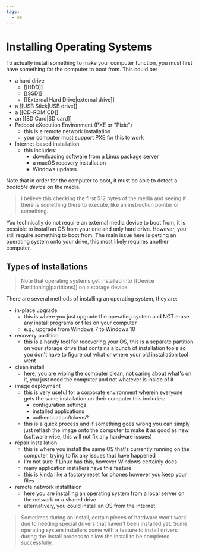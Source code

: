 ```yaml
---
tags:
  - os
---
```

# Installing Operating Systems

To actually install something to make your computer function, you must first have something for the computer to boot from. This could be:

- a hard drive
	- [[HDD]]
	- [[SSD]]
	- [[External Hard Drive|external drive]]
- a [[USB Stick|USB drive]]
- a [[CD-ROM|CD]]
- an [[SD Card|SD card]]
- Preboot eXecution Environment (PXE or "Pixie")
	- this is a remote network installation
	- your computer must support PXE for this to work
- Internet-based installation
	- this includes:
		- downloading software from a Linux package server
		- a macOS recovery installation
		- Windows updates

Note that in order for the computer to boot, it must be able to detect a *bootable device* on the media.

>I believe this checking the first 512 bytes of the media and seeing if there is something there to execute, like an instruction pointer or something.

You technically do not require an external media device to boot from, it is possible to install an OS from your one and only hard drive. However, you still require something to boot from. The main issue here is getting an operating system onto your drive, this most likely requires another computer.

## Types of Installations

>Note that operating systems get installed into [[Device Partitioning|partitions]] on a storage device.

There are several methods of installing an operating system, they are:

- in-place upgrade
	- this is where you just upgrade the operating system and NOT erase any install programs or files on your computer
	- e.g., upgrade from Windows 7 to Windows 10
- recovery partition
	- this is a handy tool for recovering your OS, this is a separate partition on your storage drive that contains a bunch of installation tools so you don't have to figure out what or where your old installation tool went
- clean install
	- here, you are wiping the computer clean, not caring about what's on it, you just need the computer and not whatever is inside of it
- image deployment
	- this is very useful for a corporate environment wherein everyone gets the same installation on their computer this includes:
		- configuration settings
		- installed applications
		- authentication/tokens?
	- this is a quick process and if something goes wrong you can simply just reflash the image onto the computer to make it as good as new (software wise, this will not fix any hardware issues)
- repair installation
	- this is where you install the same OS that's currently running on the computer, trying to fix any issues that have happened
	- I'm not sure if Linux has this, however Windows certainly does
	- many application installers have this feature
	- this is kinda like a factory reset for phones however you keep your files
- remote network installtaion
	- here you are installing an operating system from a local server on the network or a shared drive
	- alternatively, you could install an OS from the internet

>Sometimes during an install, certain pieces of hardware won't work due to needing special drivers that haven't been installed yet.
>Some operating system installers come with a feature to install drivers during the install process to allow the install to be completed successfully.
